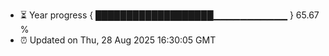 - ⏳ Year progress { ███████████████████▁▁▁▁▁▁▁▁▁▁▁ } 65.67 %
- ⏰ Updated on Thu, 28 Aug 2025 16:30:05 GMT

